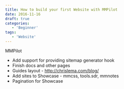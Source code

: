 ```yaml
---
title: How to build your first Website with MMPilot
date: 2016-11-16
draft: true
categories: 
   - 'Beginner'
tags:
   - 'Website'
---
```


MMPilot
 - Add support for providing sitemap generator hook
 - Finish docs and other pages
 - Guides layout - http://chrislema.com/blog/
 - Add sites to Showcase - mmcss, tools.sdr, mmnotes
 - Pagination for Showcase